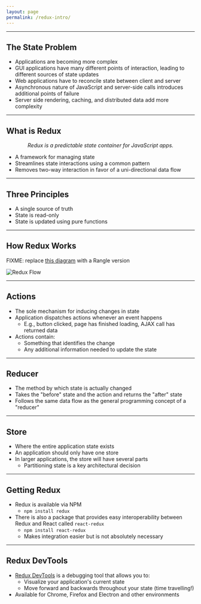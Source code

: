 ```yaml
---
layout: page
permalink: /redux-intro/
---
```


---

## The State Problem

- Applications are becoming more complex
- GUI applications have many different points of interaction, leading to different sources of state updates
- Web applications have to reconcile state between client and server
- Asynchronous nature of JavaScript and server-side calls introduces additional points of failure
- Server side rendering, caching, and distributed data add more complexity

---

## What is Redux

<div align="center" markdown="1">
  <em>Redux is a predictable state container for JavaScript apps.</em>
</div>

- A framework for managing state
- Streamlines state interactions using a common pattern
- Removes two-way interaction in favor of a uni-directional data flow

---

## Three Principles

- A single source of truth
- State is read-only
- State is updated using pure functions

---

## How Redux Works

FIXME: replace [this diagram](http://www.mrscottmcallister.com/assets/img/redux-flow.png) with a Rangle version

![Redux Flow]({{'img/redux-flow.png'|absolute_url}})

---

## Actions

- The sole mechanism for inducing changes in state
- Application dispatches actions whenever an event happens
  - E.g., button clicked, page has finished loading, AJAX call has returned data
- Actions contain:
  - Something that identifies the change
  - Any additional information needed to update the state

---

## Reducer

- The method by which state is actually changed
- Takes the "before" state and the action and returns the "after" state
- Follows the same data flow as the general programming concept of a "reducer"

---

## Store

- Where the entire application state exists
- An application should only have one store
- In larger applications, the store will have several parts
  - Partitioning state is a key architectural decision

---

## Getting Redux

- Redux is available via NPM
  - `npm install redux`
- There is also a package that provides easy interoperability between Redux and React called `react-redux`
  - `npm install react-redux`
  - Makes integration easier but is not absolutely necessary

---

## Redux DevTools

- [Redux DevTools][redux-devtools] is a debugging tool that allows you to:
  - Visualize your application's current state
  - Move forward and backwards throughout your state (time travelling!)
- Available for Chrome, Firefox and Electron and other environments

[redux-devtools]: https://chrome.google.com/webstore/detail/redux-devtools/lmhkpmbekcpmknklioeibfkpmmfibljd
